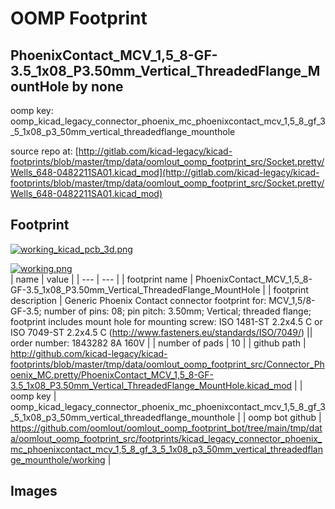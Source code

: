 # OOMP Footprint  
## PhoenixContact_MCV_1,5_8-GF-3.5_1x08_P3.50mm_Vertical_ThreadedFlange_MountHole  by none  
  
oomp key: oomp_kicad_legacy_connector_phoenix_mc_phoenixcontact_mcv_1,5_8_gf_3_5_1x08_p3_50mm_vertical_threadedflange_mounthole  
  
source repo at: [http://gitlab.com/kicad-legacy/kicad-footprints/blob/master/tmp/data/oomlout_oomp_footprint_src/Socket.pretty/Wells_648-0482211SA01.kicad_mod](http://gitlab.com/kicad-legacy/kicad-footprints/blob/master/tmp/data/oomlout_oomp_footprint_src/Socket.pretty/Wells_648-0482211SA01.kicad_mod)  
## Footprint  
  
[![working_kicad_pcb_3d.png](working_kicad_pcb_3d_600.png)](working_kicad_pcb_3d.png)  
  
[![working.png](working_600.png)](working.png)  
| name | value | 
| --- | --- | 
| footprint name | PhoenixContact_MCV_1,5_8-GF-3.5_1x08_P3.50mm_Vertical_ThreadedFlange_MountHole | 
| footprint description | Generic Phoenix Contact connector footprint for: MCV_1,5/8-GF-3.5; number of pins: 08; pin pitch: 3.50mm; Vertical; threaded flange; footprint includes mount hole for mounting screw: ISO 1481-ST 2.2x4.5 C or ISO 7049-ST 2.2x4.5 C (http://www.fasteners.eu/standards/ISO/7049/) || order number: 1843282 8A 160V | 
| number of pads | 10 | 
| github path | http://github.com/kicad-legacy/kicad-footprints/blob/master/tmp/data/oomlout_oomp_footprint_src/Connector_Phoenix_MC.pretty/PhoenixContact_MCV_1,5_8-GF-3.5_1x08_P3.50mm_Vertical_ThreadedFlange_MountHole.kicad_mod | 
| oomp key | oomp_kicad_legacy_connector_phoenix_mc_phoenixcontact_mcv_1,5_8_gf_3_5_1x08_p3_50mm_vertical_threadedflange_mounthole | 
| oomp bot github | https://github.com/oomlout/oomlout_oomp_footprint_bot/tree/main/tmp/data/oomlout_oomp_footprint_src/footprints/kicad_legacy_connector_phoenix_mc_phoenixcontact_mcv_1,5_8_gf_3_5_1x08_p3_50mm_vertical_threadedflange_mounthole/working | 
## Images  
